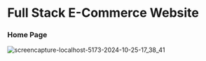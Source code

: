 # Full Stack E-Commerce Website
### Home Page
![screencapture-localhost-5173-2024-10-25-17_38_41](https://github.com/user-attachments/assets/88a9b203-60cd-4ca2-bc5d-18693b497f26)
